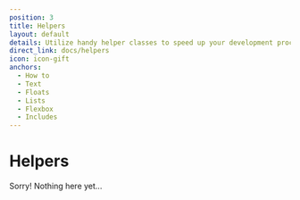 ```yaml
---
position: 3
title: Helpers
layout: default
details: Utilize handy helper classes to speed up your development process.
direct_link: docs/helpers
icon: icon-gift
anchors:
  - How to
  - Text
  - Floats
  - Lists
  - Flexbox
  - Includes
---
```


# Helpers

Sorry! Nothing here yet...
